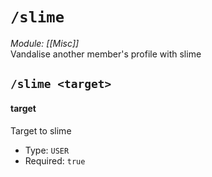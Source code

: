 # `/slime`
*Module: [[Misc]]*<br>
Vandalise another member's profile with slime
## `/slime <target>`
#### target
Target to slime
- Type: `USER`
- Required: `true`